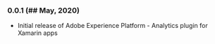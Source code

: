 ### 0.0.1 (## May, 2020)
- Initial release of Adobe Experience Platform - Analytics plugin for Xamarin apps

